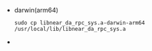 - darwin(arm64)

    `sudo cp libnear_da_rpc_sys.a-darwin-arm64 /usr/local/lib/libnear_da_rpc_sys.a`
- 